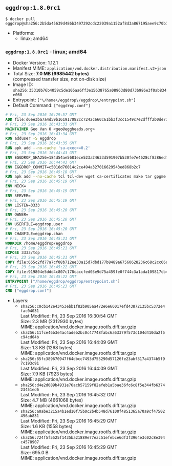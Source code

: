 ## `eggdrop:1.8.0rc1`

```console
$ docker pull eggdrop@sha256:2b5da45639d486b3497292cdc22039a1152af8d3a867195aee9c70b1f7eafdd8
```

-	Platforms:
	-	linux; amd64

### `eggdrop:1.8.0rc1` - linux; amd64

-	Docker Version: 1.12.1
-	Manifest MIME: `application/vnd.docker.distribution.manifest.v2+json`
-	Total Size: **7.0 MB (6985442 bytes)**  
	(compressed transfer size, not on-disk size)
-	Image ID: `sha256:35310b76b4059c5de105aa6ff3e15638765a08963d80d73b986e3f0ab834e068`
-	Entrypoint: `["\/home\/eggdrop\/eggdrop\/entrypoint.sh"]`
-	Default Command: `["eggdrop.conf"]`

```dockerfile
# Fri, 23 Sep 2016 16:29:57 GMT
ADD file:d6ee3ba7a4d59b161917082cc7242c660c61bb3f3cc1549c7e2dfff2b0de7104 in / 
# Fri, 23 Sep 2016 16:43:33 GMT
MAINTAINER Geo Van O <geo@eggheads.org>
# Fri, 23 Sep 2016 16:43:34 GMT
RUN adduser -S eggdrop
# Fri, 23 Sep 2016 16:43:35 GMT
RUN apk add --no-cache 'su-exec>=0.2'
# Fri, 23 Sep 2016 16:44:43 GMT
ENV EGGDROP_SHA256=184d54ae5681ece523a24633d591907b530fe7e4628cf8386edf205a8eabf3cd
# Fri, 23 Sep 2016 16:44:43 GMT
ENV EGGDROP_COMMIT=c5016d76014c2ce494a327016629543ed868b2c7
# Fri, 23 Sep 2016 16:45:18 GMT
RUN apk add --no-cache tcl tcl-dev wget ca-certificates make tar gpgme bash build-base   && wget https://github.com/eggheads/eggdrop/archive/$EGGDROP_COMMIT.tar.gz -O develop.tar.gz  && echo "$EGGDROP_SHA256  develop.tar.gz" | sha256sum -c -   && tar -zxvf develop.tar.gz   && rm develop.tar.gz     && ( cd eggdrop-$EGGDROP_COMMIT     && ./configure --with-tclinc=/usr/include/tcl8.6/tcl.h --with-tcllib=/usr/lib/x86_64-linux-gnu/libtcl8.6.so     && make config     && make     && make install DEST=/home/eggdrop/eggdrop )   && rm -rf eggdrop-$EGGDROP_COMMIT   && mkdir /home/eggdrop/eggdrop/data   && chown -R eggdrop /home/eggdrop/eggdrop   && apk del tcl-dev wget ca-certificates make tar gpgme build-base
# Fri, 23 Sep 2016 16:45:19 GMT
ENV NICK=
# Fri, 23 Sep 2016 16:45:19 GMT
ENV SERVER=
# Fri, 23 Sep 2016 16:45:19 GMT
ENV LISTEN=3333
# Fri, 23 Sep 2016 16:45:20 GMT
ENV OWNER=
# Fri, 23 Sep 2016 16:45:20 GMT
ENV USERFILE=eggdrop.user
# Fri, 23 Sep 2016 16:45:20 GMT
ENV CHANFILE=eggdrop.chan
# Fri, 23 Sep 2016 16:45:21 GMT
WORKDIR /home/eggdrop/eggdrop
# Fri, 23 Sep 2016 16:45:21 GMT
EXPOSE 3333/tcp
# Fri, 23 Sep 2016 16:45:21 GMT
COPY file:655c2fd77a7cf08b712ee33a15d7dbd177b8489a67560628236c68c2cc66aa58 in /home/eggdrop/eggdrop 
# Fri, 23 Sep 2016 16:45:22 GMT
COPY file:919804e5ddd4c807c178caccfed03e9d75a459fe0f744c3a1ada109817cb44ec in /home/eggdrop/eggdrop/scripts/ 
# Fri, 23 Sep 2016 16:45:22 GMT
ENTRYPOINT ["/home/eggdrop/eggdrop/entrypoint.sh"]
# Fri, 23 Sep 2016 16:45:23 GMT
CMD ["eggdrop.conf"]
```

-	Layers:
	-	`sha256:c0cb142e43453ebb1f82b905aa472e6e66017efd43872135bc5372e4fac04031`  
		Last Modified: Fri, 23 Sep 2016 16:30:54 GMT  
		Size: 2.3 MB (2312930 bytes)  
		MIME: application/vnd.docker.image.rootfs.diff.tar.gzip
	-	`sha256:11fce46b3e4ac4adeb2bc0c47748fabc6a63379f573c104d410da2f5c94cd04b`  
		Last Modified: Fri, 23 Sep 2016 16:44:09 GMT  
		Size: 1.3 KB (1268 bytes)  
		MIME: application/vnd.docker.image.rootfs.diff.tar.gzip
	-	`sha256:85fc389670947f64dbcc7493d755290d57126fe23abf317a4374b5f97c193c91`  
		Last Modified: Fri, 23 Sep 2016 16:44:09 GMT  
		Size: 7.9 KB (7923 bytes)  
		MIME: application/vnd.docker.image.rootfs.diff.tar.gzip
	-	`sha256:d4e2d089b4931e76acb57159f82afeb1a5bae36fc6c8f5e344fb637423451ed6`  
		Last Modified: Fri, 23 Sep 2016 16:45:32 GMT  
		Size: 4.7 MB (4661068 bytes)  
		MIME: application/vnd.docker.image.rootfs.diff.tar.gzip
	-	`sha256:a0abe3215a4b1ed10f75b0c2b4b548d76100f4851365a70a9cf47502496ab831`  
		Last Modified: Fri, 23 Sep 2016 16:45:29 GMT  
		Size: 1.6 KB (1558 bytes)  
		MIME: application/vnd.docker.image.rootfs.diff.tar.gzip
	-	`sha256:724f5f5525f1435ba21889e77eac51efebce6df3f3964e3c02c8e394c4578907`  
		Last Modified: Fri, 23 Sep 2016 16:45:29 GMT  
		Size: 695.0 B  
		MIME: application/vnd.docker.image.rootfs.diff.tar.gzip
